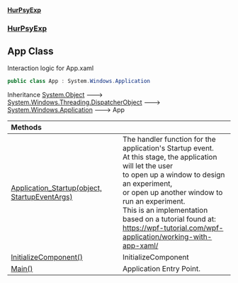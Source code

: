 #### [HurPsyExp](index.md 'index')
### [HurPsyExp](HurPsyExp.md 'HurPsyExp')

## App Class

Interaction logic for App.xaml

```csharp
public class App : System.Windows.Application
```

Inheritance [System.Object](https://docs.microsoft.com/en-us/dotnet/api/System.Object 'System.Object') &#129106; [System.Windows.Threading.DispatcherObject](https://docs.microsoft.com/en-us/dotnet/api/System.Windows.Threading.DispatcherObject 'System.Windows.Threading.DispatcherObject') &#129106; [System.Windows.Application](https://docs.microsoft.com/en-us/dotnet/api/System.Windows.Application 'System.Windows.Application') &#129106; App

| Methods | |
| :--- | :--- |
| [Application_Startup(object, StartupEventArgs)](HurPsyExp.App.Application_Startup(object,System.Windows.StartupEventArgs).md 'HurPsyExp.App.Application_Startup(object, System.Windows.StartupEventArgs)') | The handler function for the application's Startup event.<br/>At this stage, the application will let the user<br/>to open up a window to design an experiment,<br/>or open up another window to run an experiment.<br/>This is an implementation based on a tutorial found at:<br/>https://wpf-tutorial.com/wpf-application/working-with-app-xaml/ |
| [InitializeComponent()](HurPsyExp.App.InitializeComponent().md 'HurPsyExp.App.InitializeComponent()') | InitializeComponent |
| [Main()](HurPsyExp.App.Main().md 'HurPsyExp.App.Main()') | Application Entry Point. |
